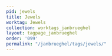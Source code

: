 ```yaml
---
pid: jewels
title: Jewels
worktag: Jewels
collection: worktags_janbrueghel
layout: tagpage_janbrueghel
order: '099'
permalink: "/janbrueghel/tags/jewels/"
---
```

